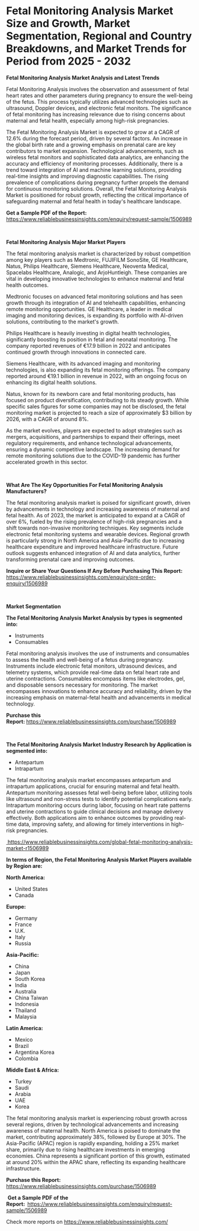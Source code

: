 <p><h1>Fetal Monitoring Analysis Market Size and Growth, Market Segmentation, Regional and Country Breakdowns, and Market Trends for Period from 2025 -  2032</h1></p><p><strong>Fetal Monitoring Analysis Market Analysis and Latest Trends</strong></p>
<p><p>Fetal Monitoring Analysis involves the observation and assessment of fetal heart rates and other parameters during pregnancy to ensure the well-being of the fetus. This process typically utilizes advanced technologies such as ultrasound, Doppler devices, and electronic fetal monitors. The significance of fetal monitoring has increasing relevance due to rising concerns about maternal and fetal health, especially among high-risk pregnancies.</p><p>The Fetal Monitoring Analysis Market is expected to grow at a CAGR of 12.6% during the forecast period, driven by several factors. An increase in the global birth rate and a growing emphasis on prenatal care are key contributors to market expansion. Technological advancements, such as wireless fetal monitors and sophisticated data analytics, are enhancing the accuracy and efficiency of monitoring processes. Additionally, there is a trend toward integration of AI and machine learning solutions, providing real-time insights and improving diagnostic capabilities. The rising prevalence of complications during pregnancy further propels the demand for continuous monitoring solutions. Overall, the Fetal Monitoring Analysis Market is positioned for robust growth, reflecting the critical importance of safeguarding maternal and fetal health in today's healthcare landscape.</p></p>
<p><strong>Get a Sample PDF of the Report:&nbsp;</strong> <a href="https://www.reliablebusinessinsights.com/enquiry/request-sample/1506989?utm_campaign=3134&utm_medium=2&utm_source=Github&utm_content=ia&utm_term=23032025&utm_id=fetal-monitoring-analysis">https://www.reliablebusinessinsights.com/enquiry/request-sample/1506989</a></p>
<p>&nbsp;</p>
<p><strong>Fetal Monitoring Analysis Major Market Players</strong></p>
<p><p>The fetal monitoring analysis market is characterized by robust competition among key players such as Medtronic, FUJIFILM SonoSite, GE Healthcare, Natus, Philips Healthcare, Siemens Healthcare, Neoventa Medical, Spacelabs Healthcare, Analogic, and ArjoHuntleigh. These companies are vital in developing innovative technologies to enhance maternal and fetal health outcomes.</p><p>Medtronic focuses on advanced fetal monitoring solutions and has seen growth through its integration of AI and telehealth capabilities, enhancing remote monitoring opportunities. GE Healthcare, a leader in medical imaging and monitoring devices, is expanding its portfolio with AI-driven solutions, contributing to the market's growth.</p><p>Philips Healthcare is heavily investing in digital health technologies, significantly boosting its position in fetal and neonatal monitoring. The company reported revenues of €17.9 billion in 2022 and anticipates continued growth through innovations in connected care.</p><p>Siemens Healthcare, with its advanced imaging and monitoring technologies, is also expanding its fetal monitoring offerings. The company reported around €19.1 billion in revenue in 2022, with an ongoing focus on enhancing its digital health solutions.</p><p>Natus, known for its newborn care and fetal monitoring products, has focused on product diversification, contributing to its steady growth. While specific sales figures for some companies may not be disclosed, the fetal monitoring market is projected to reach a size of approximately $3 billion by 2026, with a CAGR of around 8%.</p><p>As the market evolves, players are expected to adopt strategies such as mergers, acquisitions, and partnerships to expand their offerings, meet regulatory requirements, and enhance technological advancements, ensuring a dynamic competitive landscape. The increasing demand for remote monitoring solutions due to the COVID-19 pandemic has further accelerated growth in this sector.</p></p>
<p>&nbsp;</p>
<p><strong>What Are The Key Opportunities For Fetal Monitoring Analysis Manufacturers?</strong></p>
<p><p>The fetal monitoring analysis market is poised for significant growth, driven by advancements in technology and increasing awareness of maternal and fetal health. As of 2023, the market is anticipated to expand at a CAGR of over 6%, fueled by the rising prevalence of high-risk pregnancies and a shift towards non-invasive monitoring techniques. Key segments include electronic fetal monitoring systems and wearable devices. Regional growth is particularly strong in North America and Asia-Pacific due to increasing healthcare expenditure and improved healthcare infrastructure. Future outlook suggests enhanced integration of AI and data analytics, further transforming prenatal care and improving outcomes.</p></p>
<p><strong>Inquire or Share Your Questions If Any Before Purchasing This Report:</strong> <a href="https://www.reliablebusinessinsights.com/enquiry/pre-order-enquiry/1506989?utm_campaign=3134&utm_medium=2&utm_source=Github&utm_content=ia&utm_term=23032025&utm_id=fetal-monitoring-analysis">https://www.reliablebusinessinsights.com/enquiry/pre-order-enquiry/1506989</a></p>
<p>&nbsp;</p>
<p><strong>Market Segmentation</strong></p>
<p><strong>The Fetal Monitoring Analysis Market Analysis by types is segmented into:</strong></p>
<p><ul><li>Instruments</li><li>Consumables</li></ul></p>
<p><p>Fetal monitoring analysis involves the use of instruments and consumables to assess the health and well-being of a fetus during pregnancy. Instruments include electronic fetal monitors, ultrasound devices, and telemetry systems, which provide real-time data on fetal heart rate and uterine contractions. Consumables encompass items like electrodes, gel, and disposable sensors necessary for monitoring. The market encompasses innovations to enhance accuracy and reliability, driven by the increasing emphasis on maternal-fetal health and advancements in medical technology.</p></p>
<p><strong>Purchase this Report:&nbsp;</strong><a href="https://www.reliablebusinessinsights.com/purchase/1506989?utm_campaign=3134&utm_medium=2&utm_source=Github&utm_content=ia&utm_term=23032025&utm_id=fetal-monitoring-analysis">https://www.reliablebusinessinsights.com/purchase/1506989</a></p>
<p>&nbsp;</p>
<p><strong>The Fetal Monitoring Analysis Market Industry Research by Application is segmented into:</strong></p>
<p><ul><li>Antepartum</li><li>Intrapartum</li></ul></p>
<p><p>The fetal monitoring analysis market encompasses antepartum and intrapartum applications, crucial for ensuring maternal and fetal health. Antepartum monitoring assesses fetal well-being before labor, utilizing tools like ultrasound and non-stress tests to identify potential complications early. Intrapartum monitoring occurs during labor, focusing on heart rate patterns and uterine contractions to guide clinical decisions and manage delivery effectively. Both applications aim to enhance outcomes by providing real-time data, improving safety, and allowing for timely interventions in high-risk pregnancies.</p></p>
<p><a href="https://www.reliablebusinessinsights.com/global-fetal-monitoring-analysis-market-r1506989?utm_campaign=3134&utm_medium=2&utm_source=Github&utm_content=ia&utm_term=23032025&utm_id=fetal-monitoring-analysis">&nbsp;https://www.reliablebusinessinsights.com/global-fetal-monitoring-analysis-market-r1506989</a></p>
<p><strong>In terms of Region, the Fetal Monitoring Analysis Market Players available by Region are:</strong></p>
<p>
    <p> <strong> North America: </strong>
        <ul>
            <li>United States</li>
            <li>Canada</li>
        </ul>
        </p> 
    <p> <strong> Europe: </strong>
        <ul>
            <li>Germany</li>
            <li>France</li>
            <li>U.K.</li>
            <li>Italy</li>
            <li>Russia</li>
        </ul>
        </p> 
    <p> <strong> Asia-Pacific: </strong>
        <ul>
            <li>China</li>
            <li>Japan</li>
            <li>South Korea</li>
            <li>India</li>
            <li>Australia</li>
            <li>China Taiwan</li>
            <li>Indonesia</li>
            <li>Thailand</li>
            <li>Malaysia</li>
        </ul>
        </p> 
    <p> <strong> Latin America: </strong>
        <ul>
            <li>Mexico</li>
            <li>Brazil</li>
            <li>Argentina Korea</li>
            <li>Colombia</li>
        </ul>
        </p> 
    <p> <strong> Middle East & Africa: </strong>
        <ul>
            <li>Turkey</li>
            <li>Saudi</li>
            <li>Arabia</li>
            <li>UAE</li>
            <li>Korea</li>
        </ul>
    </p>
    </p>
<p><p>The fetal monitoring analysis market is experiencing robust growth across several regions, driven by technological advancements and increasing awareness of maternal health. North America is poised to dominate the market, contributing approximately 38%, followed by Europe at 30%. The Asia-Pacific (APAC) region is rapidly expanding, holding a 25% market share, primarily due to rising healthcare investments in emerging economies. China represents a significant portion of this growth, estimated at around 20% within the APAC share, reflecting its expanding healthcare infrastructure.</p></p>
<p><strong>Purchase this Report: </strong><a href="https://www.reliablebusinessinsights.com/purchase/1506989?utm_campaign=3134&utm_medium=2&utm_source=Github&utm_content=ia&utm_term=23032025&utm_id=fetal-monitoring-analysis">https://www.reliablebusinessinsights.com/purchase/1506989</a></p>
<p>&nbsp;<strong>Get a Sample PDF of the Report:&nbsp;&nbsp;</strong><a href="https://www.reliablebusinessinsights.com/enquiry/request-sample/1506989?utm_campaign=3134&utm_medium=2&utm_source=Github&utm_content=ia&utm_term=23032025&utm_id=fetal-monitoring-analysis">https://www.reliablebusinessinsights.com/enquiry/request-sample/1506989</a></p>
<p><strong></strong></p>
<p>Check more reports on <a href="https://www.reliablebusinessinsights.com/?utm_campaign=3134&utm_medium=2&utm_source=Github&utm_content=ia&utm_term=23032025&utm_id=fetal-monitoring-analysis">https://www.reliablebusinessinsights.com/</a></p>